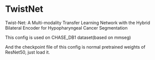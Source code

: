 # TwistNet

Twist-Net: A Multi-modality Transfer Learning Network with the Hybrid Bilateral Encoder for Hypopharyngeal Cancer Segmentation

This config is used on CHASE_DB1 dataset(based on mmseg)

And the checkpoint file of this config is normal pretrained weights of ResNet50, just load it.
